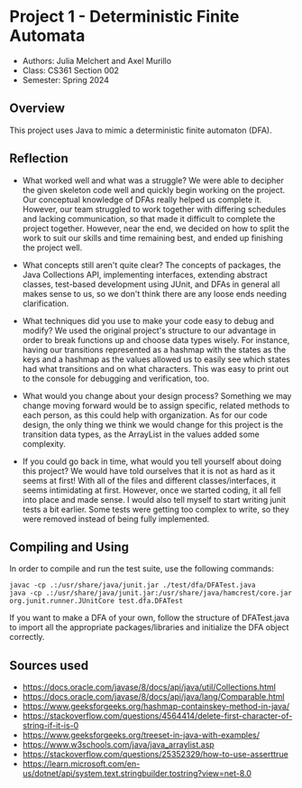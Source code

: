 # Project 1 - Deterministic Finite Automata

* Authors: Julia Melchert and Axel Murillo
* Class: CS361 Section 002
* Semester: Spring 2024

## Overview

This project uses Java to mimic a deterministic finite automaton (DFA).

## Reflection

- What worked well and what was a struggle?
We were able to decipher the given skeleton code well and quickly begin working
on the project. Our conceptual knowledge of DFAs really helped us complete it. 
However, our team struggled to work together with differing schedules and lacking
communication, so that made it difficult to complete the project together. 
However, near the end, we decided on how to split the work to suit our
skills and time remaining best, and ended up finishing the project well.

- What concepts still aren't quite clear?
The concepts of packages, the Java Collections API, implementing interfaces, extending
abstract classes, test-based development using JUnit, and DFAs in general all makes sense
to us, so we don't think there are any loose ends needing clarification.

- What techniques did you use to make your code easy to debug and modify?
We used the original project's structure to our advantage in order to break
functions up and choose data types wisely. For instance, having our transitions
represented as a hashmap with the states as the keys and a hashmap as the values 
allowed us to easily see which states had what transitions and on what characters. 
This was easy to print out to the console for debugging and verification, too.

- What would you change about your design process?
Something we may change moving forward would be to assign specific, related methods to each
person, as this could help with organization. As for our code design, the only thing we think
we would change for this project is the transition data types, as the ArrayList in the
values added some complexity.

- If you could go back in time, what would you tell yourself about doing this project?
We would have told ourselves that it is not as hard as it seems at first! With all of the files 
and different classes/interfaces, it seems intimidating at first. However, once we started coding, 
it all fell into place and made sense. I would also tell myself to start writing junit tests a bit earlier.
Some tests were getting too complex to write, so they were removed instead of being fully implemented.

## Compiling and Using

In order to compile and run the test suite, use the following commands:
```
javac -cp .:/usr/share/java/junit.jar ./test/dfa/DFATest.java
java -cp .:/usr/share/java/junit.jar:/usr/share/java/hamcrest/core.jar org.junit.runner.JUnitCore test.dfa.DFATest
```

If you want to make a DFA of your own, follow the structure of DFATest.java to import all the appropriate packages/libraries 
and initialize the DFA object correctly.

## Sources used

* https://docs.oracle.com/javase/8/docs/api/java/util/Collections.html
* https://docs.oracle.com/javase/8/docs/api/java/lang/Comparable.html
* https://www.geeksforgeeks.org/hashmap-containskey-method-in-java/
* https://stackoverflow.com/questions/4564414/delete-first-character-of-string-if-it-is-0
* https://www.geeksforgeeks.org/treeset-in-java-with-examples/
* https://www.w3schools.com/java/java_arraylist.asp
* https://stackoverflow.com/questions/25352329/how-to-use-asserttrue
* https://learn.microsoft.com/en-us/dotnet/api/system.text.stringbuilder.tostring?view=net-8.0